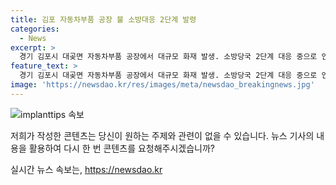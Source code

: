 ```yaml
---
title: 김포 자동차부품 공장 불 소방대응 2단계 발령
categories:
  - News
excerpt: >
  경기 김포시 대곶면 자동차부품 공장에서 대규모 화재 발생. 소방당국 2단계 대응 중으로 인명피해 없어. 화재 발생 후 23분만에 1단계로 대응, 3분 뒤 2단계로 진화 작업. 불길이 약해지자 1단계로 하향. 김포시는 안전 문자로 인근 주민에 안전 유의 요청. (150자)
feature_text: >
  경기 김포시 대곶면 자동차부품 공장에서 대규모 화재 발생. 소방당국 2단계 대응 중으로 인명피해 없어. 화재 발생 후 23분만에 1단계로 대응, 3분 뒤 2단계로 진화 작업. 불길이 약해지자 1단계로 하향. 김포시는 안전 문자로 인근 주민에 안전 유의 요청. (150자)
image: 'https://newsdao.kr/res/images/meta/newsdao_breakingnews.jpg'
---
```


<p><img src="https://newsdao.kr/res/images/meta/newsdao_breakingnews.jpg" alt="implanttips 속보" /></p>

<p>저희가 작성한 콘텐츠는 당신이 원하는 주제와 관련이 없을 수 있습니다. 뉴스 기사의 내용을 활용하여 다시 한 번 콘텐츠를 요청해주시겠습니까?</p>
실시간 뉴스 속보는, <a href="https://newsdao.kr" rel="dofollow">https://newsdao.kr</a>


